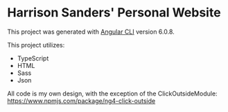 # Harrison Sanders' Personal Website

This project was generated with [Angular CLI](https://github.com/angular/angular-cli) version 6.0.8.

This project utilizes:
* TypeScript
* HTML
* Sass
* Json

All code is my own design, with the exception of the ClickOutsideModule: https://www.npmjs.com/package/ng4-click-outside
